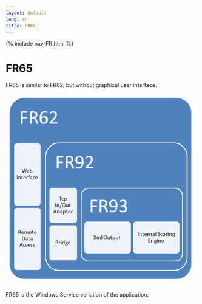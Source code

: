 ```yaml
---
layout: default
lang: en
title: FR65
---
```


{% include nav-FR.html %}

# FR65

FR65 is similar to FR62, but without graphical user interface.

![FR62 Feature Block](../images/FR62-Schachtel.png)

FR65 is the Windows Service variation of the application.
